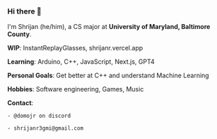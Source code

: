 ### Hi there 👋

I'm Shrijan (he/him), a CS major at **University of Maryland, Baltimore County**.


**WIP**: InstantReplayGlasses, shrijanr.vercel.app

**Learning**: Arduino, C++, JavaScript, Next.js, GPT4

**Personal Goals**: Get better at C++ and understand Machine Learning

**Hobbies**: Software engineering, Games, Music

**Contact**:

    - @domojr on discord 
    
    - shrijanr3gmi@gmail.com
